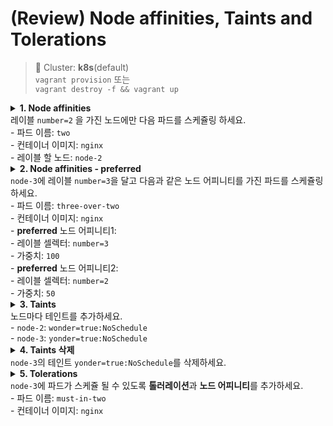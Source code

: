 # (Review) Node affinities, Taints and Tolerations

> 📘 Cluster: **k8s**(default)
<br> `vagrant provision` 또는
<br> `vagrant destroy -f && vagrant up`

<details>
<summary><b>1. Node affinities</b>
<br>  레이블 <code>number=2</code> 을 가진 노드에만 다음 파드를 스케쥴링 하세요.
<br> - 파드 이름: <code>two</code>
<br> - 컨테이너 이미지: <code>nginx</code>
<br> - 레이블 할 노드: <code>node-2</code>
</summary>
<pre><code>$ k label node node-2 number=2
$ k run two --image=nginx $do > pod-two.yaml
# pod-two.yaml 수정

</code></pre>

<pre><code>apiVersion: v1
kind: Pod
metadata:
  name: two
spec:
  containers:
  - name: two
    image: nginx
  affinity:
    nodeAffinity: # 노드 어피티니 추가
      requiredDuringSchedulingIgnoredDuringExecution:
        nodeSelectorTerms:
        - matchExpressions:
          - key: number
            operator: In
            values:
            - "2"
</code></pre>

</details>

<details>
<summary><b>2. Node affinities - preferred</b>
<br> <code>node-3</code>에 레이블 <code>number=3</code>을 달고 다음과 같은 노드 어피니티를 가진 파드를 스케쥴링 하세요.
<br> - 파드 이름: <code>three-over-two</code>
<br> - 컨테이너 이미지: <code>nginx</code>
<br> - <b>preferred</b> 노드 어피니티1:
<br>   - 레이블 셀렉터: <code>number=3</code>
<br>   - 가중치: <code>100</code>
<br> - <b>preferred</b> 노드 어피니티2:
<br>   - 레이블 셀렉터: <code>number=2</code>
<br>   - 가중치: <code>50</code>
</summary>
<pre><code>$ k label node node-3 number=3
$ k run three-over-two --image=nginx $do > pod-three-over-two.yaml
# pod-three-over-two.yaml 수정
</code></pre>

<pre><code>apiVersion: v1
kind: Pod
metadata:
  name: three-over-two
spec:
  containers:
  - name: three-over-two
    image: nginx
  affinity:
    nodeAffinity: # 노드 어피니티 추가
      preferredDuringSchedulingIgnoredDuringExecution:
      - weight: 100 # 노드 어피티니 1
        preference:
          matchExpressions:
          - key: number
            operator: In
            values:
            - "3"
      - weight: 50 # 노드 어피티니 2
        preference:
          matchExpressions:
          - key: number
            operator: In
            values:
            - "2"
</code></pre>
</details>

<details>
<summary><b>3. Taints</b>
<br> 노드마다 테인트를 추가하세요.
<br> - <code>node-2</code>: <code>wonder=true:NoSchedule</code>
<br> - <code>node-3</code>: <code>yonder=true:NoSchedule</code>
</summary>
<pre><code>$ k taint node node-2 wonder=true:NoSchedule
$ k taint node node-3 yonder=true:NoSchedule
# 확인
$ k describe node node-2 | grep Taint -A 5
$ k describe node node-3 | grep Taint -A 5

</code></pre>
</details>

<details>
<summary><b>4. Taints 삭제</b>
<br> <code>node-3</code>의 테인트 <code>yonder=true:NoSchedule</code>를 삭제하세요.
</summary>
<pre><code>$ k taint node node-2 yonder=true:NoSchedule-
# 확인
$ k describe node node-2 | grep Taint -A 5

</code></pre>

</details>

<details>
<summary><b>5. Tolerations</b>
<br> <code>node-3</code>에 파드가 스케쥴 될 수 있도록 <b>톨러레이션</b>과 <b>노드 어피니티</b>를 추가하세요.
<br> - 파드 이름: <code>must-in-two</code>
<br> - 컨테이너 이미지: <code>nginx</code>
</summary>
<pre><code>$ k run must-in-two --image=nginx $do > pod-must-in-two.yaml
# pod-must-in-two.yaml 수정
</code></pre>

<pre><code>apiVersion: v1
kind: Pod
metadata:
  name: must-in-two
spec:
  containers:
  - name: must-in-two
    image: nginx
  tolerations: # 톨러레이션 추가
  - key: wonder
    operator: Exists
    effect: NoSchedule
  affinity: # 노드 어피니티 추가
    nodeAffinity:
      requiredDuringSchedulingIgnoredDuringExecution:
        nodeSelectorTerms:
        - matchExpressions:
          - key: number
            operator: In
            values:
            - "2"

</code></pre>
</details>
